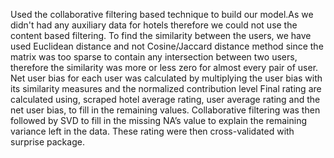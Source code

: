 Used the collaborative filtering based technique to build our model.As we didn't had any auxiliary data for hotels therefore we could not use the content based filtering.
To find the similarity between the users, we have used Euclidean distance and not Cosine/Jaccard distance method since the matrix was too sparse to contain any intersection between two users, therefore the similarity was more or less zero for almost every pair of user.
Net user bias for each user was calculated by multiplying the user bias with its similarity measures and the normalized contribution level 
Final rating are calculated using, scraped hotel average rating, user average rating and the net user bias, to fill in the remaining values.
Collaborative filtering was then followed by SVD to fill in the missing NA’s value to explain the remaining variance left in the data.
These rating were then cross-validated with surprise package.
